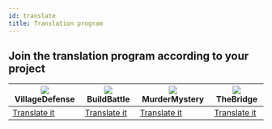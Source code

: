 ```yaml
---
id: translate
title: Translation program
---
```


## Join the translation program according to your project

| ![](https://wiki.plugily.xyz/img/VD.png) VillageDefense           | ![](https://wiki.plugily.xyz/img/BB.png) BuildBattle              | ![](https://wiki.plugily.xyz/img/MM.png) MurderMystery            | ![](https://wiki.plugily.xyz/img/TB.png) TheBridge                |
|-------------------------------------------------------------------|-------------------------------------------------------------------|-------------------------------------------------------------------|-------------------------------------------------------------------|
| [Translate it](https://poeditor.com/join/project?hash=w8GqqwkET1) | [Translate it](https://poeditor.com/join/project?hash=wEpcZ7Htnn) | [Translate it](https://poeditor.com/join/project?hash=doHF7qKEa0) | [Translate it](https://poeditor.com/join/project?hash=fcumqbfkTc) |